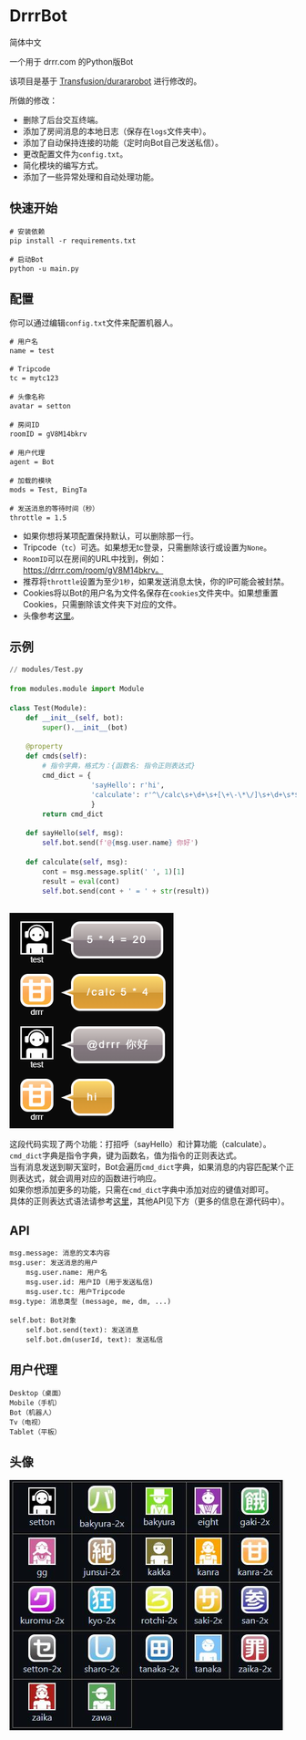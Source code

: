# DrrrBot

简体中文

一个用于 drrr.com 的Python版Bot

该项目是基于 [Transfusion/durararobot](https://github.com/Transfusion/durararobot) 进行修改的。

所做的修改：
* 删除了后台交互终端。
* 添加了房间消息的本地日志（保存在`logs`文件夹中）。
* 添加了自动保持连接的功能（定时向Bot自己发送私信）。
* 更改配置文件为`config.txt`。
* 简化模块的编写方式。
* 添加了一些异常处理和自动处理功能。



## 快速开始

```
# 安装依赖
pip install -r requirements.txt

# 启动Bot
python -u main.py
```



## 配置

你可以通过编辑`config.txt`文件来配置机器人。

```
# 用户名
name = test

# Tripcode
tc = mytc123

# 头像名称
avatar = setton

# 房间ID
roomID = gV8M14bkrv

# 用户代理
agent = Bot

# 加载的模块
mods = Test, BingTa

# 发送消息的等待时间（秒）
throttle = 1.5
```

* 如果你想将某项配置保持默认，可以删除那一行。
* Tripcode（`tc`）可选。如果想无tc登录，只需删除该行或设置为`None`。
* `RoomID`可以在房间的URL中找到，例如：https://drrr.com/room/gV8M14bkrv。
* 推荐将`throttle`设置为至少`1秒`，如果发送消息太快，你的IP可能会被封禁。
* Cookies将以Bot的用户名为文件名保存在`cookies`文件夹中。如果想重置Cookies，只需删除该文件夹下对应的文件。
* 头像参考[这里](#avatar)。




## 示例

```python
// modules/Test.py

from modules.module import Module

class Test(Module):
    def __init__(self, bot):
        super().__init__(bot)

    @property
    def cmds(self):
        # 指令字典，格式为：{函数名: 指令正则表达式}
        cmd_dict = {
                    'sayHello': r'hi',
                    'calculate': r'^\/calc\s+\d+\s+[\+\-\*\/]\s+\d+\s*$'
                    }
        return cmd_dict
    
    def sayHello(self, msg):
        self.bot.send(f'@{msg.user.name} 你好')
    
    def calculate(self, msg):
        cont = msg.message.split(' ', 1)[1]
        result = eval(cont)
        self.bot.send(cont + ' = ' + str(result))
        
```
![聊天室截图](example.png)

这段代码实现了两个功能：打招呼（sayHello）和计算功能（calculate）。  
`cmd_dict`字典是指令字典，键为函数名，值为指令的正则表达式。  
当有消息发送到聊天室时，Bot会遍历`cmd_dict`字典，如果消息的内容匹配某个正则表达式，就会调用对应的函数进行响应。  
如果你想添加更多的功能，只需在`cmd_dict`字典中添加对应的键值对即可。  
具体的正则表达式语法请参考[这里](https://docs.python.org/zh-cn/3/library/re.html)，其他API见下方（更多的信息在源代码中）。  


## API

```
msg.message: 消息的文本内容
msg.user: 发送消息的用户
    msg.user.name: 用户名
    msg.user.id: 用户ID (用于发送私信)
    msg.user.tc: 用户Tripcode
msg.type: 消息类型 (message, me, dm, ...)

self.bot: Bot对象
    self.bot.send(text): 发送消息
    self.bot.dm(userId, text): 发送私信
```



## 用户代理

```
Desktop（桌面）
Mobile（手机）
Bot（机器人）
Tv（电视）
Tablet（平板）
```


## 头像<a name="avatar"></a>

![Avatar](avatar.jpg)
